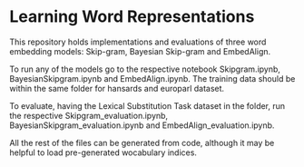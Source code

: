 
# Learning Word Representations

This repository holds implementations and evaluations of three word embedding models: Skip-gram, Bayesian Skip-gram and EmbedAlign. 

To run any of the models go to the respective notebook Skipgram.ipynb, BayesianSkipgram.ipynb and EmbedAlign.ipynb. The training data should be within the same folder for hansards and europarl dataset. 

To evaluate, having the Lexical Substitution Task dataset in the folder, run the respective Skipgram_evaluation.ipynb, BayesianSkipgram_evaluation.ipynb and EmbedAlign_evaluation.ipynb. 


All the rest of the files can be generated from code, although it may be helpful to load pre-generated wocabulary indices.  
